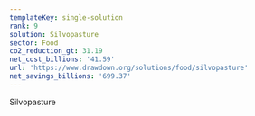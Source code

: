 ```yaml
---
templateKey: single-solution
rank: 9
solution: Silvopasture
sector: Food
co2_reduction_gt: 31.19
net_cost_billions: '41.59'
url: 'https://www.drawdown.org/solutions/food/silvopasture'
net_savings_billions: '699.37'
---
```


Silvopasture